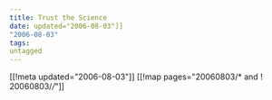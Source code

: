 ```yaml
---
title: Trust the Science
date: updated="2006-08-03"]]
"2006-08-03"
tags:
untagged
---
```

[[!meta updated="2006-08-03"]]
[[!map pages="20060803/* and ! 20060803/*/*"]]
